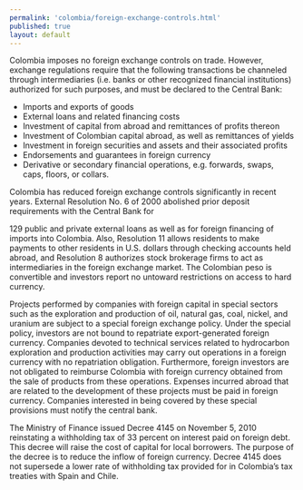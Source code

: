```yaml
--- 
permalink: 'colombia/foreign-exchange-controls.html' 
published: true 
layout: default
---
```

Colombia imposes no foreign exchange controls on trade. However, exchange regulations require that the following transactions be channeled through intermediaries (i.e. banks or other recognized financial institutions) authorized for such purposes, and must be declared to the Central Bank:

* Imports and exports of goods
* External loans and related financing costs 
* Investment of capital from abroad and remittances of profits thereon
* Investment of Colombian capital abroad, as well as remittances of yields 
* Investment in foreign securities and assets and their associated profits 
* Endorsements and guarantees in foreign currency
* Derivative or secondary financial operations, e.g. forwards, swaps, caps, floors, or collars.

Colombia has reduced foreign exchange controls significantly in recent years. External Resolution No. 6 of 2000 abolished prior deposit requirements with the Central Bank for

129 public and private external loans as well as for foreign financing of imports into Colombia. Also, Resolution 11 allows residents to make payments to other residents in U.S. dollars through checking accounts held abroad, and Resolution 8 authorizes stock brokerage firms to act as intermediaries in the foreign exchange market. The Colombian peso is convertible and investors report no untoward restrictions on access to hard currency.

Projects performed by companies with foreign capital in special sectors such as the exploration and production of oil, natural gas, coal, nickel, and uranium are subject to a special foreign exchange policy. Under the special policy, investors are not bound to repatriate export-generated foreign currency. Companies devoted to technical services related to hydrocarbon exploration and production activities may carry out operations in a foreign currency with no repatriation obligation. Furthermore, foreign investors are not obligated to reimburse Colombia with foreign currency obtained from the sale of products from these operations. Expenses incurred abroad that are related to the development of these projects must be paid in foreign currency. Companies interested in being covered by these special provisions must notify the central bank.

The Ministry of Finance issued Decree 4145 on November 5, 2010 reinstating a withholding tax of 33 percent on interest paid on foreign debt. This decree will raise the cost of capital for local borrowers. The purpose of the decree is to reduce the inflow of foreign currency. Decree 4145 does not supersede a lower rate of withholding tax provided for in Colombia’s tax treaties with Spain and Chile.

